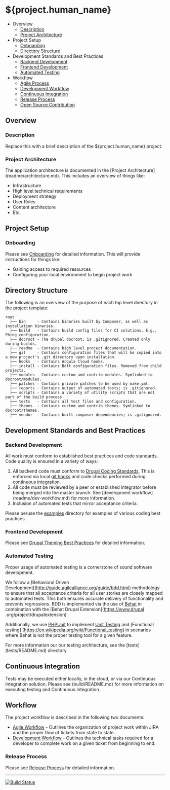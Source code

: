 # ${project.human_name}

* Overview
    * [Description](#description)
    * [Project Architecture](#architecture)
* Project Setup
    * [Onboarding](#onboarding)
    * [Directory Structure](#dir-structure)
* Development Standards and Best Practices
    * [Backend Development](#backend)
    * [Frontend Development](#frontend)
    * [Automated Testing](#testing)
* Workflow
    * [Agile Process](readme/agile-guide.md)
    * [Development Workflow](readme/dev-workflow.md)
    * [Continuous Integration](#ci)
    * [Release Process](#release-process)
    * [Open Source Contribution](readme/os-contribution.md)

## Overview

### <a name="description"></a>Description

Replace this with a brief description of the ${project.human_name} project.

### <a name="architecture"></a>Project Architecture

The application architecture is documented in the [Project Architecture]
(readme/architecture.md). This includes an overview of things like:
 * Infrastructure
 * High level technical requirements
 * Deployment strategy
 * User Roles
 * Content architecture
 * Etc.

## Project Setup

### <a name="onboarding"></a>Onboarding

Please see [Onboarding](readme/onboarding.md) for detailed information. This
will provide instructions for things like:
 * Gaining access to required resources 
 * Configuring your local environment to begin project work

## <a name="dir-structure"></a>Directory Structure

The following is an overview of the purpose of each top level directory in the 
project template:

    root
      ├── bin     - Contains binaries built by Composer, as well as installation binaries.
      ├── build   - Contains build config files for CI solutions. E.g., Phing configuration.
      ├── docroot - The drupal docroot; is .gitignored. Created only during builds.
      ├── readme  - Contains high level project documentation.
      ├── git     - Contains configuration files that will be copied into a new project's .git directory upon installation.
      ├── hooks   - Contains Acquia Cloud hooks.
      ├── install - Contains Bolt configuration files. Removed from child projects.
      ├── modules - Contains custom and contrib modules. Symlinked to docroot/modules.
      ├── patches - Contains private patches to be used by make.yml.
      ├── reports - Contains output of automated tests; is .gitignored.
      ├── scripts - Contains a variety of utility scripts that are not part of the build process.
      ├── tests   - Contains all test files and configuration.
      ├── themes  - Contains custom and contrib themes. Symlinked to docroot/themes.
      ├── vendor  - Contains built composer dependencies; is .gitignored.

## Development Standards and Best Practices

### <a name="backend"></a>Backend Development

All work must conform to established best practices and code standards. Code
quality is ensured in a variety of ways:

1. All backend code must conform to [Drupal Coding 
Standards](https://www.drupal.org/coding-standards). This is enforced via 
local [git hooks](scripts/git-hooks) and code checks performed during 
[continuous integration](build/README.md).
1. All code must be reviewed by a peer or established integrator before being
merged into the master branch. See [development workflow]
(readme/dev-workflow.md) for more information.
1. Inclusion of automated tests that mirror acceptance criteria.

Please peruse the [examples](examples/README.md) directory for examples 
of various coding best practices.

### <a name="frontend"></a>Frontend Development

Please see [Drupal Theming Best Practices](theming.md) for detailed information.

### <a name="testing"></a>Automated Testing

Proper usage of automated testing is a cornerstone of sound software 
development. 

We follow a [Behavioral Driven Development[(http://guide.agilealliance.org/guide/bdd.html)
methodology to ensure that all acceptance criteria for all
user stories are closely mapped to automated tests. This both ensures 
accurate delivery of functionality and prevents regressions. BDD is 
implemented via the use of [Behat](http://docs.behat.org/) in combination 
with the [Behat Drupal Extension](https://www.drupal
.org/project/drupalextension).

Additionally, we use [PHPUnit](https://phpunit.de/) to implement [Unit 
Testing](https://en.wikipedia.org/wiki/Unit_testing) and [Functional testing]
(https://en.wikipedia.org/wiki/Functional_testing) in scenarios where Behat 
is not the proper testing tool for a given feature.

For more information our our testing architecture, see the [tests]
(tests/README.md) directory.

## <a name="ci"></a>Continuous Integration

Tests may be executed either locally, in the cloud, or via our Continuous 
Integration solution. Please see (build/README.md) for more information on 
executing testing and Continuous Integration.

## <a name="workflow"></a>Workflow

The project workflow is described in the following two documents:

* [Agile Workflow](agile-guide.md) - Outlines the organization of project work
  within JIRA and the proper flow of tickets from state to state.
* [Development Workflow](dev-workflow.md) - Outlines the technical tasks
  required for a developer to complete work on a given ticket from beginning
  to end.

### <a name="release-process"></a>Release Process

Please see [Release Process](/release-process.md) for detailed information.


----------------

[![Build Status](https://magnum.travis-ci.com/acquia-pso/${project.acquia_subname}.svg?token=eFBAT6vQ9cqDh1Sed5Mw&branch=${git.default_branch})](https://magnum.travis-ci.com/acquia-pso/${project.acquia_subname})
